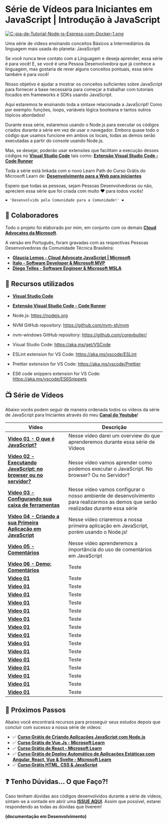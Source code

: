 # Série de Vídeos para Iniciantes em JavaScript | Introdução à JavaScript

[![C-pia-de-Tutorial-Node-js-Express-com-Docker-1.png](https://i.postimg.cc/63Ws792X/C-pia-de-Tutorial-Node-js-Express-com-Docker-1.png)](https://postimg.cc/rdPZ32Nn)

Uma série de vídeos ensinando conceitos Básicos a Intermediários da linguagem mais usada do planeta: JavaScript!

Se você nunca teve contato com a Linguagem e deseja aprender, essa série é para você! E, se você é uma Pessoa Desenvolvedora que já conhece a linguagem, mas gostaria de rever alguns conceitos pontuais, essa série também é para você!

Nosso objetivo é ajudar a mostrar os conceitos suficientes sobre JavaScript para fornecer a base necessária para começar a trabalhar com tutoriais focados em frameworks e SDKs usando JavaScript.

Aqui estaremos te ensinando toda a sintaxe relacionada a JavaScript! Como por exemplo: funções, loops, variáveis lógica booleana e tantos outros tópicos abordados!

Durante essa série, estaremos usando o Node.js para executar os códigos criados durante a série em vez de usar o navegador. Embora quase todo o código que usamos funcione em ambos os locais, todas as demos serão executadas a partir do console usando Node.js.

Mas, se desejar, poderão usar extensões que facilitam a execução desses códigos no **[Visual Studio Code](https://code.visualstudio.com/?WT.mc_id=javascript-34431-gllemos)** tais como: **[Extensão Visual Studio Code - Code Runner](https://marketplace.visualstudio.com/items?itemName=formulahendry.code-runner&WT.mc_id=javascript-34431-gllemos)**

Toda a série está linkada com o novo Learn Path do Curso Grátis do Microsoft Learn de: **[Desenvolvimento para a Web para iniciantes](https://docs.microsoft.com/learn/paths/web-development-101/?WT.mc_id=javascript-34431-gllemos)**

Espero que todas as pessoas, sejam Pessoas Desenvolvedoras ou não, apreciem essa série que foi criada com muito ❤️ para todos vocês!

```
❤️ 'Desenvolvido pela Comunidade para a Comunidade!' ❤️
```

## 🏃 Colaboradores

Todo o projeto foi elaborado por mim, em conjunto com os demais **[Cloud Advocates da Microsoft](https://developer.microsoft.com/en-us/advocates/)**.

A versão em Português, foram gravadas com as respectivas Pessoas Desenvolvedoras da Comunidade Técnica Brasileira:

- **[Glaucia Lemos - Cloud Advocate JavaScript | Microsoft](https://twitter.com/glaucia_lemos86)**
- **[Italo - Software Developer & Microsoft MVP](https://twitter.com/italojs_)**
- **[Diego Telles - Software Engineer & Microsoft MSLA](https://twitter.com/UnicornCoder)**

## 🚀 Recursos utilizados

- **[Visual Studio Code](https://code.visualstudio.com/?WT.mc_id=javascript-34431-gllemos)**
- **[Extensão Visual Studio Code - Code Runner](https://marketplace.visualstudio.com/items?itemName=formulahendry.code-runner&WT.mc_id=javascript-34431-gllemos)**

- Node.js: https://nodejs.org
- NVM GitHub repository: https://github.com/nvm-sh/nvm
- nvm-windows GitHub repository: https://github.com/coreybutler/
- Visual Studio Code: https://aka.ms/get/VSCode
- ESLint extension for VS Code: https://aka.ms/vscode/ESLint
- Prettier extension for VS Code: https://aka.ms/vscode/Prettier
- ES6 code snippers extension for VS Code: https://aka.ms/vscode/ES6Snippets

## 📺 Série de Vídeos

Abaixo vocês podem seguir de maneira ordenada todos os vídeos da série de JavaScript para Iniciantes através do meu **[Canal do Youtube](https://bit.ly/youtube-canal-glaucialemos)**!

| Vídeo                                                                                            | Descrição                                                                                                                          |
| ------------------------------------------------------------------------------------------------ | ---------------------------------------------------------------------------------------------------------------------------------- |
| **[Video 01 - O que é JavaScript?](https://youtu.be/SXBNpzjusgY)**                               | Nesse vídeo darei um overview do que aprenderemos durante essa série de Vídeos                                                     |
| **[Video 02 - Executando JavaScript: no browser ou no servidor?](https://youtu.be/Tuwo8OeDsz0)** | Nesse vídeo vamos aprender como podemos executar o JavaScript. No browser? Ou no Servidor?                                         |
| **[Video 03 - Configurando sua caixa de ferramentas](https://youtu.be/bynF1E0Hq98)**             | Nesse vídeo vamos configurar o nosso ambiente de desenvolvimento para realizarmos as demos que serão realizadas durante essa série |
| **[Video 04 - Criando a sua Primeira Aplicação em JavaScript](https://youtu.be/e5cEpHibGdA)**    | Nesse vídeo criaremos a nossa primeira aplicação em JavaScript, porém usando o Node.js!                                            |
| **[Video 05 - Comentários](https://youtu.be/CPPACskCnRo)**                                       | Nesse vídeo aprenderemos a importância do uso de comentários em JavaScript                                                         |
| **[Video 06 - Demo: Comentários]()**                                                             | Teste                                                                                                                              |
| **[Video 01]()**                                                                                 | Teste                                                                                                                              |
| **[Video 01]()**                                                                                 | Teste                                                                                                                              |
| **[Video 01]()**                                                                                 | Teste                                                                                                                              |
| **[Video 01]()**                                                                                 | Teste                                                                                                                              |
| **[Video 01]()**                                                                                 | Teste                                                                                                                              |
| **[Video 01]()**                                                                                 | Teste                                                                                                                              |
| **[Video 01]()**                                                                                 | Teste                                                                                                                              |
| **[Video 01]()**                                                                                 | Teste                                                                                                                              |
| **[Video 01]()**                                                                                 | Teste                                                                                                                              |
| **[Video 01]()**                                                                                 | Teste                                                                                                                              |
| **[Video 01]()**                                                                                 | Teste                                                                                                                              |
| **[Video 01]()**                                                                                 | Teste                                                                                                                              |
| **[Video 01]()**                                                                                 | Teste                                                                                                                              |
| **[Video 01]()**                                                                                 | Teste                                                                                                                              |
| **[Video 01]()**                                                                                 | Teste                                                                                                                              |

## 🏃 Próximos Passos

Abaixo você encontrará recursos para prosseguir seus estudos depois que concluir com sucesso a nossa série de vídeos:

- ✅ **[Curso Grátis de Criando Aplicações JavaScript com Node.js](https://docs.microsoft.com/pt-br/learn/paths/build-javascript-applications-nodejs/?WT.mc_id=javascript-34431-gllemos)**
- ✅ **[Curso Grátis de Vue.Js - Microsoft Learn](https://docs.microsoft.com/pt-br/learn/paths/vue-first-steps/?WT.mc_id=javascript-34431-gllemos)**
- ✅ **[Curso Grátis de React - Microsoft Learn](https://docs.microsoft.com/learn/paths/react/?WT.mc_id=javascript-34431-gllemos)**
- ✅ **[Curso Grátis de Deploy Automático de Aplicações Estáticas com Angular, React, Vue & Svelte - Microsoft Learn](https://docs.microsoft.com/learn/modules/publish-app-service-static-web-app-api/?WT.mc_id=javascript-34431-gllemos)**
- ✅ **[Curso Grátis HTML, CSS & JavaScript](https://docs.microsoft.com/learn/modules/build-simple-website/?WT.mc_id=javascript-34431-gllemos)**

## ❓ Tenho Dúvidas... O que Faço?!

Caso tenham dúvidas aos códigos desenvolvidos durante a série de vídeos, sintam-se a vontade em abrir uma **[ISSUE AQUI](https://github.com/glaucia86/js-101-beginners-ms/issues)**. Assim que possível, estarei respondendo as todas as dúvidas que tiverem!

**(documentação em Desenvolvimento)**
